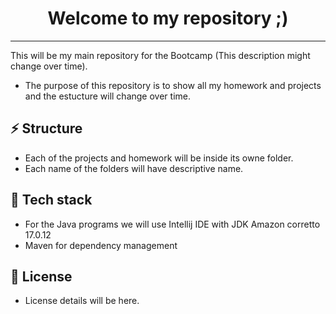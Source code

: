 <div align="center">
   <h1 align="center">Welcome to my repository ;)</h1>
</div>
<hr>


This will be my main repository for the Bootcamp (This description might change over time).
- The purpose of this repository is to show all my homework and projects and the estucture will change over time.


## ⚡ Structure
- Each of the projects and homework will be inside its owne folder.
- Each name of the folders will have descriptive name.


## 🤖 Tech stack
- For the Java programs we will use Intellij IDE with JDK Amazon corretto 17.0.12
- Maven for dependency management


## 📜 License
- License details will be here.
